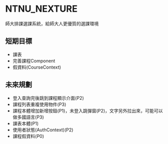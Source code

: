 # NTNU_NEXTURE

師大排課選課系統，給師大人更優質的選課環境

## 短期目標

- 課表
- 完善課程Component
- 假資料(CourseContext)

## 未來規劃

- 登入查詢完後跳到課程顯示介面(P2)
- 課程列表重複使用物件(P3)
- 課程本體增加新增按鈕(P1)，未登入跳彈窗(P2)，文字另外拉出來，可能可以做多國語言(P3)
- 課表本體(P1)
- 使用者狀態(AuthContext)(P2)
- 課程假資料(P0)
